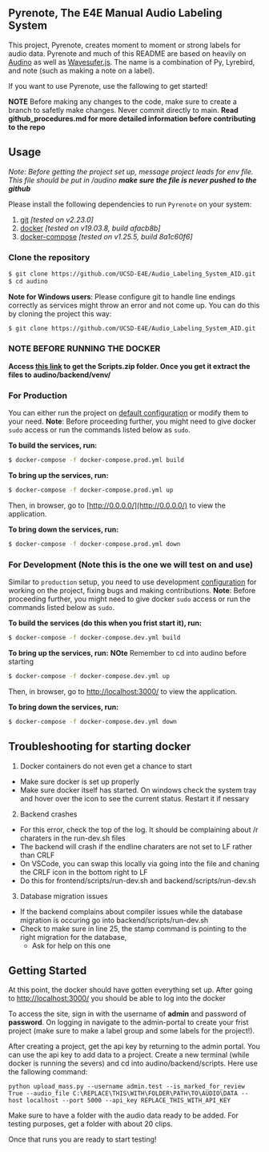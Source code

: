 ## Pyrenote, The E4E Manual Audio Labeling System

This project, Pyrenote, creates moment to moment or strong labels for audio data. Pyrenote and much of this README are based on heavily on [Audino](https://github.com/midas-research/audino) as well as [Wavesufer.js](https://github.com/katspaugh/wavesurfer.js). The name is a combination of Py, Lyrebird, and note (such as making a note on a label).

 If you want to use Pyrenote, use the fallowing to get started!

**NOTE** Before making any changes to the code, make sure to create a branch to safetly make changes. Never commit directly to main.
**Read github_procedures.md for more detailed information before contributing to the repo** 

## Usage

*Note: Before getting the project set up, message project leads for env file. This file should be put in /audino **make sure the file is never pushed to the github***

Please install the following dependencies to run `Pyrenote` on your system:

1. [git](https://git-scm.com/) *[tested on v2.23.0]*
2. [docker](https://www.docker.com/) *[tested on v19.03.8, build afacb8b]*
3. [docker-compose](https://docs.docker.com/compose/) *[tested on v1.25.5, build 8a1c60f6]*

### Clone the repository

```sh
$ git clone https://github.com/UCSD-E4E/Audio_Labeling_System_AID.git
$ cd audino
```

**Note for Windows users**: Please configure git to handle line endings correctly as services might throw an error and not come up. You can do this by cloning the project this way:

```sh
$ git clone https://github.com/UCSD-E4E/Audio_Labeling_System_AID.git --config core.autocrlf=input
```

### NOTE BEFORE RUNNING THE DOCKER
**Access [this link](https://drive.google.com/file/d/15y_j27Jn3aS2BKt17_3g8T2C07R5p3H5/view?usp=sharing) to get the Scripts.zip folder. Once you get it extract the files to audino/backend/venv/**

### For Production

You can either run the project on [default configuration](./docker-compose.prod.yml) or modify them to your need.
**Note**: Before proceeding further, you might need to give docker `sudo` access or run the commands listed below as `sudo`.

**To build the services, run:**

```sh
$ docker-compose -f docker-compose.prod.yml build
```

**To bring up the services, run:**

```sh
$ docker-compose -f docker-compose.prod.yml up
```

Then, in browser, go to [http://0.0.0.0/](http://0.0.0.0/) to view the application.

**To bring down the services, run:**

```sh
$ docker-compose -f docker-compose.prod.yml down
```

### For Development (Note this is the one we will test on and use)

Similar to `production` setup, you need to use development [configuration](./docker-compose.dev.yml) for working on the project, fixing bugs and making contributions.
**Note**: Before proceeding further, you might need to give docker `sudo` access or run the commands listed below as `sudo`.

**To build the services (do this when you frist start it), run:**

```sh
$ docker-compose -f docker-compose.dev.yml build
```

**To bring up the services, run:**
**NOte** Remember to cd into audino before starting
```sh
$ docker-compose -f docker-compose.dev.yml up
```
Then, in browser, go to [http://localhost:3000/](http://localhost:3000/) to view the application.

**To bring down the services, run:**

```sh
$ docker-compose -f docker-compose.dev.yml down
```
## Troubleshooting for starting docker

1) Docker containers do not even get a chance to start
  - Make sure docker is set up properly
  - Make sure docker itself has started. On windows check the system tray and hover over the icon to see the current status. Restart it if nessary
2) Backend crashes
  - For this error, check the top of the log. It should be complaining about /r charaters in the run-dev.sh files
  - The backend will crash if the endline charaters are not set to LF rather than CRLF
  - On VSCode, you can swap this locally via going into the file and chaning the CRLF icon in the bottom right to LF
  - Do this for frontend/scripts/run-dev.sh and backend/scripts/run-dev.sh 
3) Database migration issues
  - If the backend complains about compiler issues while the database migration is occuring go into backend/scripts/run-dev.sh
  - Check to make sure in line 25, the stamp command is pointing to the right migration for the database,
      - Ask for help on this one

## Getting Started

At this point, the docker should have gotten everything set up. After going to [http://localhost:3000/](http://localhost:3000/) you should be able to log into the docker

To access the site, sign in with the username of **admin** and password of **password**. On logging in navigate to the admin-portal to create your frist project (make sure to make a label group and some labels for the project!).

After creating a project, get the api key by returning to the admin portal. You can use the api key to add data to a project. Create a new terminal (while docker is running the severs) and cd into audino/backend/scripts. Here use the fallowing command:

```
python upload_mass.py --username admin.test --is_marked_for_review True --audio_file C:\REPLACE\THIS\WITH\FOLDER\PATH\TO\AUDIO\DATA --host localhost --port 5000 --api_key REPLACE_THIS_WITH_API_KEY
```
Make sure to have a folder with the audio data ready to be added. For testing purposes, get a folder with about 20 clips. 

Once that runs you are ready to start testing!
